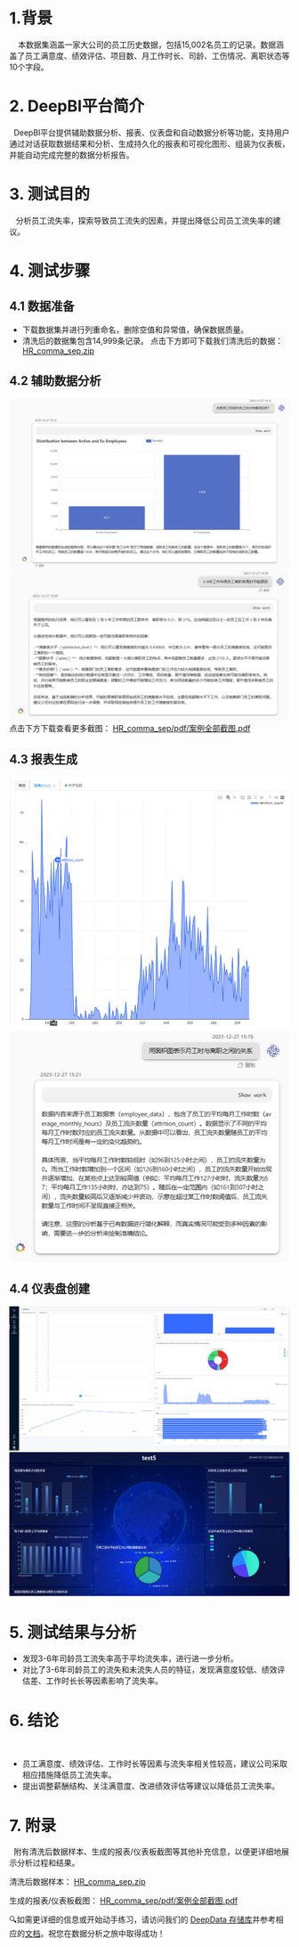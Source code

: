 # 1.背景
 
  本数据集涵盖一家大公司的员工历史数据，包括15,002名员工的记录。数据涵盖了员工满意度、绩效评估、项目数、月工作时长、司龄、工伤情况、离职状态等10个字段。
# 2. DeepBI平台简介

  DeepBI平台提供辅助数据分析、报表、仪表盘和自动数据分析等功能，支持用户通过对话获取数据结果和分析、生成持久化的报表和可视化图形、组装为仪表板，并能自动完成完整的数据分析报告。
# 3. 测试目的

   分析员工流失率，探索导致员工流失的因素，并提出降低公司员工流失率的建议。
# 4. 测试步骤
## 4.1 数据准备

- 下载数据集并进行列重命名，删除空值和异常值，确保数据质量。
- 清洗后的数据集包含14,999条记录。
  点击下方即可下载我们清洗后的数据：
  [HR_comma_sep.zip](./data/HR_comma_sep.zip)
## 4.2 辅助数据分析
![HR_comma_sep/img/1.PNG](./img/1.PNG)
![HR_comma_sep/img/2.PNG](./img/2.PNG)
点击下方下载查看更多截图：
[HR_comma_sep/pdf/案例全部截图.pdf](./pdf/案例全部截图.pdf)
## 4.3 报表生成
![3.1.PNG](./img/3.1.PNG)
![3.2.png](./img/3.2.png)
## 4.4 仪表盘创建
![4.png](./img/4.png)
![5.png](./img/5.png)
# 5. 测试结果与分析

- 发现3-6年司龄员工流失率高于平均流失率，进行进一步分析。
- 对比了3-6年司龄员工的流失和未流失人员的特征，发现满意度较低、绩效评估差、工作时长长等因素影响了流失率。
# 6. 结论
 
  - 员工满意度、绩效评估、工作时长等因素与流失率相关性较高，建议公司采取相应措施降低员工流失率。
- 提出调整薪酬结构、关注满意度、改进绩效评估等建议以降低员工流失率。
# 7. 附录
   
附有清洗后数据样本、生成的报表/仪表板截图等其他补充信息，以便更详细地展示分析过程和结果。

清洗后数据样本：
[HR_comma_sep.zip](./data/HR_comma_sep.zip)

生成的报表/仪表板截图：
[HR_comma_sep/pdf/案例全部截图.pdf](./pdf/案例全部截图.pdf)

🔍如需更详细的信息或开始动手练习，请访问我们的 [DeepData 存储库](https://github.com/DeepInsight-AI/DeepData)并参考相应的[文档](https://deepthought.feishu.cn/wiki/space/7323065464401477635?ccm_open_type=lark_wiki_spaceLink&open_tab_from=wiki_home)。祝您在数据分析之旅中取得成功！